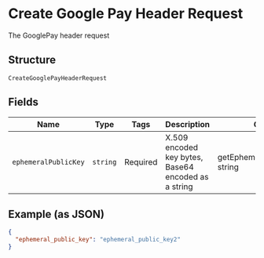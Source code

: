 
# Create Google Pay Header Request

The GooglePay header request

## Structure

`CreateGooglePayHeaderRequest`

## Fields

| Name | Type | Tags | Description | Getter | Setter |
|  --- | --- | --- | --- | --- | --- |
| `ephemeralPublicKey` | `string` | Required | X.509 encoded key bytes, Base64 encoded as a string | getEphemeralPublicKey(): string | setEphemeralPublicKey(string ephemeralPublicKey): void |

## Example (as JSON)

```json
{
  "ephemeral_public_key": "ephemeral_public_key2"
}
```

